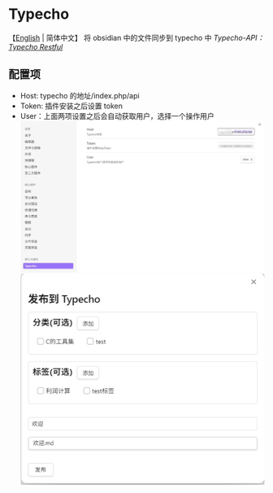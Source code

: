 # Typecho

【[English](/README.md) | 简体中文】
将 obsidian 中的文件同步到 typecho 中
_Typecho-API：[Typecho Restful](https://github.com/Chen2226/typecho-plugin-Restful)_

## 配置项

-   Host: typecho 的地址/index.php/api
-   Token: 插件安装之后设置 token
-   User：上面两项设置之后会自动获取用户，选择一个操作用户
![2](/assets/2.png "2")
![1](/assets/1.png "1")